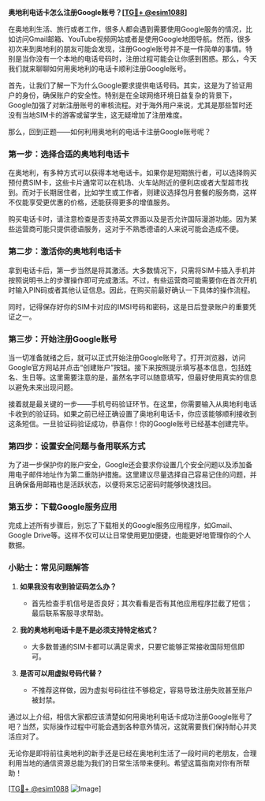 **奥地利电话卡怎么注册Google账号？[[TG💪+ @esim1088](https://t.me/s/esim1088)]**

在奥地利生活、旅行或者工作，很多人都会遇到需要使用Google服务的情况，比如访问Gmail邮箱、YouTube视频网站或者是使用Google地图导航。然而，很多初次来到奥地利的朋友可能会发现，注册Google账号并不是一件简单的事情。特别是当你没有一个本地的电话号码时，注册过程可能会让你感到困惑。那么，今天我们就来聊聊如何用奥地利的电话卡顺利注册Google账号。

首先，让我们了解一下为什么Google要求提供电话号码。其实，这是为了验证用户的身份，确保账户的安全性。特别是在全球网络环境日益复杂的背景下，Google加强了对新注册账号的审核流程。对于海外用户来说，尤其是那些暂时还没有当地SIM卡的游客或留学生，这无疑增加了注册难度。

那么，回到正题——如何利用奥地利的电话卡注册Google账号呢？

### 第一步：选择合适的奥地利电话卡

在奥地利，有多种方式可以获得本地电话卡。如果你是短期旅行者，可以选择购买预付费SIM卡，这些卡片通常可以在机场、火车站附近的便利店或者大型超市找到。而对于长期居住者，比如学生或工作者，则建议选择包月套餐的服务商，这样不仅能享受更优惠的价格，还能获得更多的增值服务。

购买电话卡时，请注意检查是否支持英文界面以及是否允许国际漫游功能。因为某些运营商可能只提供德语服务，这对于不熟悉德语的人来说可能会造成不便。

### 第二步：激活你的奥地利电话卡

拿到电话卡后，第一步当然是将其激活。大多数情况下，只需将SIM卡插入手机并按照说明书上的步骤操作即可完成激活。不过，有些运营商可能需要你在首次开机时输入PIN码或者其他认证信息。因此，在购买前最好确认一下具体的操作流程。

同时，记得保存好你的SIM卡对应的IMSI号码和密码，这是日后登录账户的重要凭证之一。

### 第三步：开始注册Google账号

当一切准备就绪之后，就可以正式开始注册Google账号了。打开浏览器，访问Google官方网站并点击“创建账户”按钮。接下来按照提示填写基本信息，包括姓名、生日等。这里需要注意的是，虽然名字可以随意填写，但最好使用真实的信息以避免未来出现问题。

接着就是最关键的一步——手机号码验证环节。在这里，你需要输入从奥地利电话卡收到的验证码。如果之前已经正确设置了奥地利电话卡，你应该能够顺利接收到这条短信。一旦验证码验证成功，恭喜你！你的Google账号已经基本创建完毕。

### 第四步：设置安全问题与备用联系方式

为了进一步保护你的账户安全，Google还会要求你设置几个安全问题以及添加备用电子邮件地址作为第二重防护措施。这里建议尽量选择自己容易记住的问题，并且确保备用邮箱也是活跃状态，以便将来忘记密码时能够快速找回。

### 第五步：下载Google服务应用

完成上述所有步骤后，别忘了下载相关的Google服务应用程序，如Gmail、Google Drive等。这样不仅可以让日常使用更加便捷，也能更好地管理你的个人数据。

### 小贴士：常见问题解答

1. **如果我没有收到验证码怎么办？**
   - 首先检查手机信号是否良好；其次看看是否有其他应用程序拦截了短信；最后联系客服寻求帮助。

2. **我的奥地利电话卡是不是必须支持特定格式？**
   - 大多数普通的SIM卡都可以满足需求，只要它能够正常接收国际短信即可。

3. **是否可以用虚拟号码代替？**
   - 不推荐这样做，因为虚拟号码往往不够稳定，容易导致注册失败甚至账户被封禁。

通过以上介绍，相信大家都应该清楚如何用奥地利电话卡成功注册Google账号了吧？当然，实际操作过程中可能会遇到各种意外情况，这就需要我们保持耐心并灵活应对了。

无论你是即将前往奥地利的新手还是已经在奥地利生活了一段时间的老朋友，合理利用当地的通信资源总能为我们的日常生活带来便利。希望这篇指南对你有所帮助！

[[TG💪+ @esim1088](https://t.me/s/esim1088) ![Image](https://i.postimg.cc/4NQfJmqS/Snipaste-2025-05-13-00-14-12.png)]